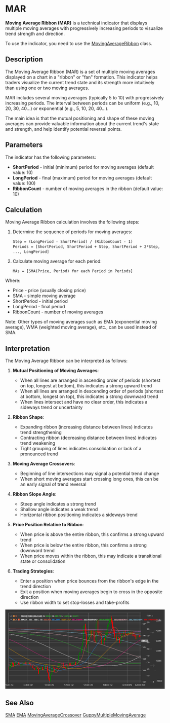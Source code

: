 # MAR

**Moving Average Ribbon (MAR)** is a technical indicator that displays multiple moving averages with progressively increasing periods to visualize trend strength and direction.

To use the indicator, you need to use the [MovingAverageRibbon](xref:StockSharp.Algo.Indicators.MovingAverageRibbon) class.

## Description

The Moving Average Ribbon (MAR) is a set of multiple moving averages displayed on a chart in a "ribbon" or "fan" formation. This indicator helps traders visualize the current trend state and its strength more intuitively than using one or two moving averages.

MAR includes several moving averages (typically 5 to 10) with progressively increasing periods. The interval between periods can be uniform (e.g., 10, 20, 30, 40...) or exponential (e.g., 5, 10, 20, 40...).

The main idea is that the mutual positioning and shape of these moving averages can provide valuable information about the current trend's state and strength, and help identify potential reversal points.

## Parameters

The indicator has the following parameters:
- **ShortPeriod** - initial (minimum) period for moving averages (default value: 10)
- **LongPeriod** - final (maximum) period for moving averages (default value: 100)
- **RibbonCount** - number of moving averages in the ribbon (default value: 10)

## Calculation

Moving Average Ribbon calculation involves the following steps:

1. Determine the sequence of periods for moving averages:
   ```
   Step = (LongPeriod - ShortPeriod) / (RibbonCount - 1)
   Periods = [ShortPeriod, ShortPeriod + Step, ShortPeriod + 2*Step, ..., LongPeriod]
   ```

2. Calculate moving average for each period:
   ```
   MAs = [SMA(Price, Period) for each Period in Periods]
   ```

Where:
- Price - price (usually closing price)
- SMA - simple moving average
- ShortPeriod - initial period
- LongPeriod - final period
- RibbonCount - number of moving averages

Note: Other types of moving averages such as EMA (exponential moving average), WMA (weighted moving average), etc., can be used instead of SMA.

## Interpretation

The Moving Average Ribbon can be interpreted as follows:

1. **Mutual Positioning of Moving Averages**:
   - When all lines are arranged in ascending order of periods (shortest on top, longest at bottom), this indicates a strong upward trend
   - When all lines are arranged in descending order of periods (shortest at bottom, longest on top), this indicates a strong downward trend
   - When lines intersect and have no clear order, this indicates a sideways trend or uncertainty

2. **Ribbon Shape**:
   - Expanding ribbon (increasing distance between lines) indicates trend strengthening
   - Contracting ribbon (decreasing distance between lines) indicates trend weakening
   - Tight grouping of lines indicates consolidation or lack of a pronounced trend

3. **Moving Average Crossovers**:
   - Beginning of line intersections may signal a potential trend change
   - When short moving averages start crossing long ones, this can be an early signal of trend reversal

4. **Ribbon Slope Angle**:
   - Steep angle indicates a strong trend
   - Shallow angle indicates a weak trend
   - Horizontal ribbon positioning indicates a sideways trend

5. **Price Position Relative to Ribbon**:
   - When price is above the entire ribbon, this confirms a strong upward trend
   - When price is below the entire ribbon, this confirms a strong downward trend
   - When price moves within the ribbon, this may indicate a transitional state or consolidation

6. **Trading Strategies**:
   - Enter a position when price bounces from the ribbon's edge in the trend direction
   - Exit a position when moving averages begin to cross in the opposite direction
   - Use ribbon width to set stop-losses and take-profits

![indicator_moving_average_ribbon](../../../../images/indicator_moving_average_ribbon.png)

## See Also

[SMA](sma.md)
[EMA](ema.md)
[MovingAverageCrossover](moving_average_crossover.md)
[GuppyMultipleMovingAverage](guppy_multiple_moving_average.md)